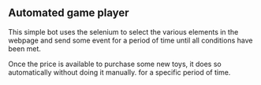 ## Automated game player

This simple bot uses the selenium to select the various
elements in the webpage and send some event for a period 
of time until all conditions have been met.

Once the price is available to purchase some new toys,
it does so automatically without doing it manually. for a specific period of time.